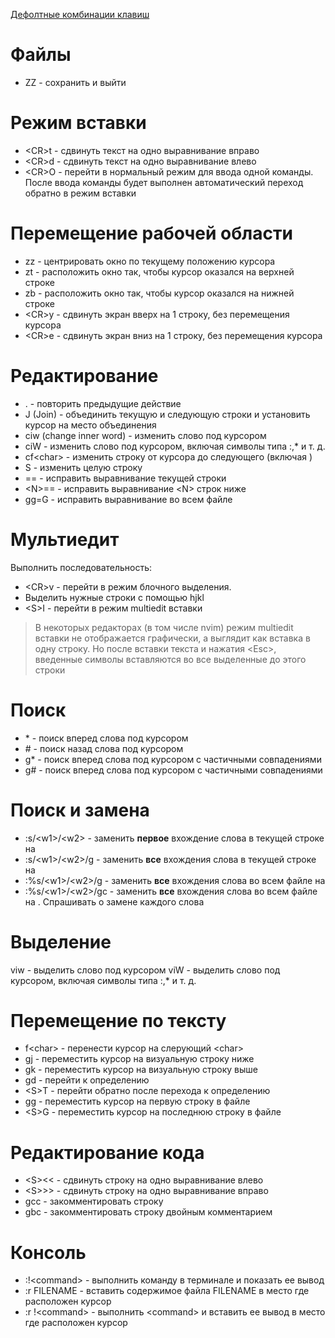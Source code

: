 [Дефолтные комбинации клавиш](http://neovim.io/doc/user/quickref.html)

# Файлы
- ZZ - сохранить и выйти

# Режим вставки
- \<CR\>t - сдвинуть текст на одно выравнивание вправо
- \<CR\>d - сдвинуть текст на одно выравнивание влево
- \<CR\>O - перейти в нормальный режим для ввода одной команды. После ввода команды будет выполнен
  автоматический переход обратно в режим вставки

# Перемещение рабочей области
- zz - центрировать окно по текущему положению курсора
- zt - расположить окно так, чтобы курсор оказался на верхней строке
- zb - расположить окно так, чтобы курсор оказался на нижней строке
- \<CR\>y - сдвинуть экран вверх на 1 строку, без перемещения курсора
- \<CR\>e - сдвинуть экран вниз на 1 строку, без перемещения курсора

# Редактирование
- . - повторить предыдущие действие
- J (Join) - объединить текущую и следующую строки и установить курсор на место объединения
- ciw (change inner word) - изменить слово под курсором
- ciW - изменить слово под курсором, включая символы типа :,* и т. д.
- cf\<char\> - изменить строку от курсора до следующего <char> (включая <char>)
- S - изменить целую строку
- == - исправить выравнивание текущей строки
- \<N\>== - исправить выравнивание \<N\> строк ниже
- gg=G - исправить выравнивание во всем файле

# Мультиедит

Выполнить последовательность:

- \<CR\>v - перейти в режим блочного выделения.
- Выделить нужные строки с помощью hjkl
- \<S\>I - перейти в режим multiedit вставки

> В некоторых редакторах (в том числе nvim) режим multiedit вставки не отображается графически,
> а выглядит как вставка в одну строку. Но после вставки текста и нажатия \<Esc\>, введенные
> символы вставляются во все выделенные до этого строки

# Поиск
- \* - поиск вперед слова под курсором
- \# - поиск назад слова под курсором
- g* - поиск вперед слова под курсором с частичными совпадениями
- g# - поиск вперед слова под курсором с частичными совпадениями

# Поиск и замена

- :s/\<w1\>/\<w2\> - заменить **первое** вхождение слова <w1> в текущей строке на <w2>
- :s/\<w1\>/\<w2\>/g - заменить **все** вхождения слова <w1> в текущей строке на <w2>
- :%s/\<w1\>/\<w2\>/g - заменить **все** вхождения слова <w1> во всем файле на <w2>
- :%s/\<w1\>/\<w2\>/gc - заменить **все** вхождения слова <w1> во всем файле на <w2>. Спрашивать о замене каждого слова

# Выделение
viw - выделить слово под курсором
viW - выделить слово под курсором, включая символы типа :,* и т. д.

# Перемещение по тексту
- f\<char\> - перенести курсор на слерующий \<char\>
- gj - переместить курсор на визуальную строку ниже
- gk - переместить курсор на визуальную строку выше
- gd - перейти к определению
- \<S\>T - перейти обратно после перехода к определению
- gg - переместить курсор на первую строку в файле
- \<S\>G - переместить курсор на последнюю строку в файле

# Редактирование кода
- \<S\>\<\< - сдвинуть строку на одно выравнивание влево
- \<S\>\>\> - сдвинуть строку на одно выравнивание вправо
- gcc - закомментировать строку
- gbc - закомментировать строку двойным комментарием

# Консоль

- :!\<command\> - выполнить команду в терминале и показать ее вывод
- :r FILENAME - вставить содержимое файла FILENAME в место где расположен курсор
- :r !\<command\> - выполнить \<command\> и вставить ее вывод в место где расположен курсор

